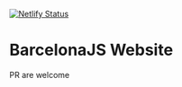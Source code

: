 [![Netlify Status](https://api.netlify.com/api/v1/badges/4a1d4568-26ff-4129-8309-41cdef8faa30/deploy-status)](https://app.netlify.com/sites/inspiring-mcclintock-01c32a/deploys)

# BarcelonaJS Website

PR are welcome